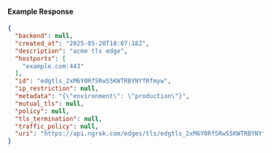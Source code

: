 <!-- Code generated for API Clients. DO NOT EDIT. -->

#### Example Response

```json
{
  "backend": null,
  "created_at": "2025-05-20T10:07:18Z",
  "description": "acme tls edge",
  "hostports": [
    "example.com:443"
  ],
  "id": "edgtls_2xM6Y0RfSRwS5KWTRBYNYfRfmyw",
  "ip_restriction": null,
  "metadata": "{\"environment\": \"production\"}",
  "mutual_tls": null,
  "policy": null,
  "tls_termination": null,
  "traffic_policy": null,
  "uri": "https://api.ngrok.com/edges/tls/edgtls_2xM6Y0RfSRwS5KWTRBYNYfRfmyw"
}
```

